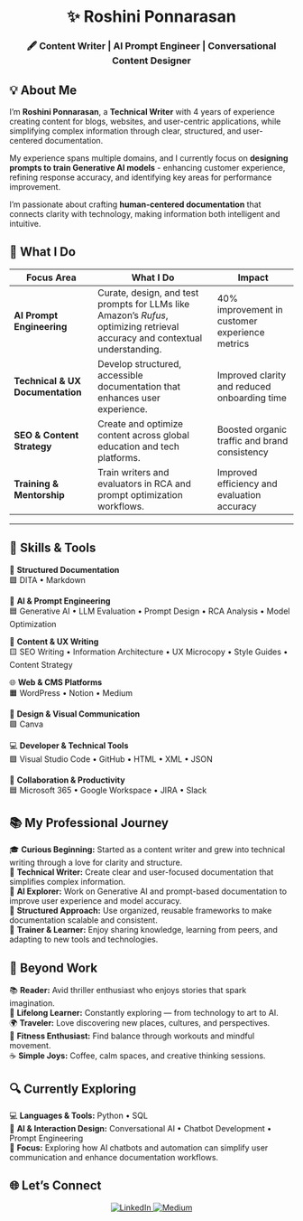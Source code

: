 <h1 align="center">✨ Roshini Ponnarasan </h1>

<h3 align="center">🖋️ Content Writer | AI Prompt Engineer | Conversational Content Designer </h3>
  
## 💡 About Me  

I’m **Roshini Ponnarasan**, a **Technical Writer** with 4 years of experience creating content for blogs, websites, and user-centric applications, while simplifying complex information through clear, structured, and user-centered documentation.  

My experience spans multiple domains, and I currently focus on **designing prompts to train Generative AI models** - enhancing customer experience, refining response accuracy, and identifying key areas for performance improvement.  

I’m passionate about crafting **human-centered documentation** that connects clarity with technology, making information both intelligent and intuitive.

## 🚀 What I Do  

| **Focus Area** | **What I Do** | **Impact** |
|----------------|----------------|-------------|
| **AI Prompt Engineering** | Curate, design, and test prompts for LLMs like Amazon’s *Rufus*, optimizing retrieval accuracy and contextual understanding. | 40% improvement in customer experience metrics |
| **Technical & UX Documentation** | Develop structured, accessible documentation that enhances user experience. | Improved clarity and reduced onboarding time |
| **SEO & Content Strategy** | Create and optimize content across global education and tech platforms. | Boosted organic traffic and brand consistency |
| **Training & Mentorship** | Train writers and evaluators in RCA and prompt optimization workflows. | Improved efficiency and evaluation accuracy |

---

## 🧰 Skills & Tools  

📘 **Structured Documentation**  
🟩 DITA • Markdown  

🤖 **AI & Prompt Engineering**  
🟦 Generative AI • LLM Evaluation • Prompt Design • RCA Analysis • Model Optimization  

📝 **Content & UX Writing**  
🟨 SEO Writing • Information Architecture • UX Microcopy • Style Guides • Content Strategy  

🌐 **Web & CMS Platforms**  
🟧 WordPress • Notion • Medium  

🎨 **Design & Visual Communication**  
🟪 Canva  

💻 **Developer & Technical Tools**  
🟩 Visual Studio Code • GitHub • HTML • XML  • JSON  

🤝 **Collaboration & Productivity**  
🟦 Microsoft 365 • Google Workspace • JIRA • Slack  

## 📚 My Professional Journey  

🎓 **Curious Beginning:** Started as a content writer and grew into technical writing through a love for clarity and structure.  
💼 **Technical Writer:** Create clear and user-focused documentation that simplifies complex information.  
🤖 **AI Explorer:** Work on Generative AI and prompt-based documentation to improve user experience and model accuracy.  
🧩 **Structured Approach:** Use organized, reusable frameworks to make documentation scalable and consistent.  
💬 **Trainer & Learner:** Enjoy sharing knowledge, learning from peers, and adapting to new tools and technologies.  

## 🌸 Beyond Work  
📚 **Reader:** Avid thriller enthusiast who enjoys stories that spark imagination.  
🌱 **Lifelong Learner:** Constantly exploring — from technology to art to AI.  
🌍 **Traveler:** Love discovering new places, cultures, and perspectives.  
💪 **Fitness Enthusiast:** Find balance through workouts and mindful movement.  
☕ **Simple Joys:** Coffee, calm spaces, and creative thinking sessions.  

## 🔍 Currently Exploring  
💻 **Languages & Tools:** Python • SQL  
🤖 **AI & Interaction Design:** Conversational AI • Chatbot Development • Prompt Engineering  
📘 **Focus:** Exploring how AI chatbots and automation can simplify user communication and enhance documentation workflows.  

## 🌐 Let’s Connect
<p align="center">
<a href="https://www.linkedin.com/in/roshini1720/">
    <img src="https://img.shields.io/badge/LinkedIn-0077B5?style=for-the-badge&logo=linkedin&logoColor=white" alt="LinkedIn"/>
  </a>
  <a href="https://medium.com/@roshiniponnarasan">
    <img src="https://img.shields.io/badge/Medium-000000?style=for-the-badge&logo=medium&logoColor=white" alt="Medium"/>
  </a>
</p>
